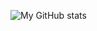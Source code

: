 ![My GitHub stats](https://github-readme-stats.vercel.app/api?username=BelKed&count_private=true&show_icons=true&theme=tokyonight)

